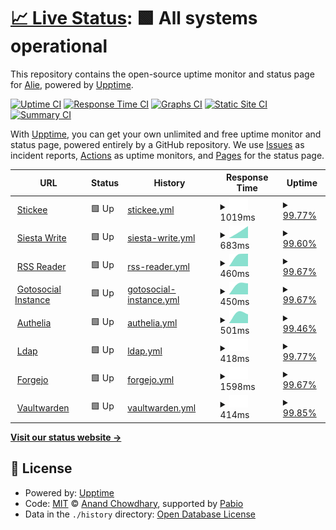 # [📈 Live Status](https://uptime.siesta.cat): <!--live status--> **🟩 All systems operational**

This repository contains the open-source uptime monitor and status page for [Alie](https://status.siesta.cat), powered by [Upptime](https://github.com/upptime/upptime).

[![Uptime CI](https://github.com/AlieNeon/uptime/workflows/Uptime%20CI/badge.svg)](https://github.com/AlieNeon/uptime/actions?query=workflow%3A%22Uptime+CI%22)
[![Response Time CI](https://github.com/AlieNeon/uptime/workflows/Response%20Time%20CI/badge.svg)](https://github.com/AlieNeon/uptime/actions?query=workflow%3A%22Response+Time+CI%22)
[![Graphs CI](https://github.com/AlieNeon/uptime/workflows/Graphs%20CI/badge.svg)](https://github.com/AlieNeon/uptime/actions?query=workflow%3A%22Graphs+CI%22)
[![Static Site CI](https://github.com/AlieNeon/uptime/workflows/Static%20Site%20CI/badge.svg)](https://github.com/AlieNeon/uptime/actions?query=workflow%3A%22Static+Site+CI%22)
[![Summary CI](https://github.com/AlieNeon/uptime/workflows/Summary%20CI/badge.svg)](https://github.com/AlieNeon/uptime/actions?query=workflow%3A%22Summary+CI%22)

With [Upptime](https://upptime.js.org), you can get your own unlimited and free uptime monitor and status page, powered entirely by a GitHub repository. We use [Issues](https://github.com/AlieNeon/uptime/issues) as incident reports, [Actions](https://github.com/AlieNeon/uptime/actions) as uptime monitors, and [Pages](https://uptime.siesta.cat) for the status page.

<!--start: status pages-->
<!-- This summary is generated by Upptime (https://github.com/upptime/upptime) -->
<!-- Do not edit this manually, your changes will be overwritten -->
<!-- prettier-ignore -->
| URL | Status | History | Response Time | Uptime |
| --- | ------ | ------- | ------------- | ------ |
| <img alt="" src="https://icons.duckduckgo.com/ip3/stickee.siesta.cat.ico" height="13"> [Stickee](https://stickee.siesta.cat) | 🟩 Up | [stickee.yml](https://github.com/siesta-cat/upptime/commits/HEAD/history/stickee.yml) | <details><summary><img alt="Response time graph" src="./graphs/stickee/response-time-week.png" height="20"> 1019ms</summary><br><a href="https://status.siesta.cat/history/stickee"><img alt="Response time 748" src="https://img.shields.io/endpoint?url=https%3A%2F%2Fraw.githubusercontent.com%2Fsiesta-cat%2Fupptime%2FHEAD%2Fapi%2Fstickee%2Fresponse-time.json"></a><br><a href="https://status.siesta.cat/history/stickee"><img alt="24-hour response time 1551" src="https://img.shields.io/endpoint?url=https%3A%2F%2Fraw.githubusercontent.com%2Fsiesta-cat%2Fupptime%2FHEAD%2Fapi%2Fstickee%2Fresponse-time-day.json"></a><br><a href="https://status.siesta.cat/history/stickee"><img alt="7-day response time 1019" src="https://img.shields.io/endpoint?url=https%3A%2F%2Fraw.githubusercontent.com%2Fsiesta-cat%2Fupptime%2FHEAD%2Fapi%2Fstickee%2Fresponse-time-week.json"></a><br><a href="https://status.siesta.cat/history/stickee"><img alt="30-day response time 658" src="https://img.shields.io/endpoint?url=https%3A%2F%2Fraw.githubusercontent.com%2Fsiesta-cat%2Fupptime%2FHEAD%2Fapi%2Fstickee%2Fresponse-time-month.json"></a><br><a href="https://status.siesta.cat/history/stickee"><img alt="1-year response time 792" src="https://img.shields.io/endpoint?url=https%3A%2F%2Fraw.githubusercontent.com%2Fsiesta-cat%2Fupptime%2FHEAD%2Fapi%2Fstickee%2Fresponse-time-year.json"></a></details> | <details><summary><a href="https://status.siesta.cat/history/stickee">99.77%</a></summary><a href="https://status.siesta.cat/history/stickee"><img alt="All-time uptime 99.07%" src="https://img.shields.io/endpoint?url=https%3A%2F%2Fraw.githubusercontent.com%2Fsiesta-cat%2Fupptime%2FHEAD%2Fapi%2Fstickee%2Fuptime.json"></a><br><a href="https://status.siesta.cat/history/stickee"><img alt="24-hour uptime 98.94%" src="https://img.shields.io/endpoint?url=https%3A%2F%2Fraw.githubusercontent.com%2Fsiesta-cat%2Fupptime%2FHEAD%2Fapi%2Fstickee%2Fuptime-day.json"></a><br><a href="https://status.siesta.cat/history/stickee"><img alt="7-day uptime 99.77%" src="https://img.shields.io/endpoint?url=https%3A%2F%2Fraw.githubusercontent.com%2Fsiesta-cat%2Fupptime%2FHEAD%2Fapi%2Fstickee%2Fuptime-week.json"></a><br><a href="https://status.siesta.cat/history/stickee"><img alt="30-day uptime 93.05%" src="https://img.shields.io/endpoint?url=https%3A%2F%2Fraw.githubusercontent.com%2Fsiesta-cat%2Fupptime%2FHEAD%2Fapi%2Fstickee%2Fuptime-month.json"></a><br><a href="https://status.siesta.cat/history/stickee"><img alt="1-year uptime 99.02%" src="https://img.shields.io/endpoint?url=https%3A%2F%2Fraw.githubusercontent.com%2Fsiesta-cat%2Fupptime%2FHEAD%2Fapi%2Fstickee%2Fuptime-year.json"></a></details>
| <img alt="" src="https://icons.duckduckgo.com/ip3/write.siesta.cat.ico" height="13"> [Siesta Write](https://write.siesta.cat) | 🟩 Up | [siesta-write.yml](https://github.com/siesta-cat/upptime/commits/HEAD/history/siesta-write.yml) | <details><summary><img alt="Response time graph" src="./graphs/siesta-write/response-time-week.png" height="20"> 683ms</summary><br><a href="https://status.siesta.cat/history/siesta-write"><img alt="Response time 735" src="https://img.shields.io/endpoint?url=https%3A%2F%2Fraw.githubusercontent.com%2Fsiesta-cat%2Fupptime%2FHEAD%2Fapi%2Fsiesta-write%2Fresponse-time.json"></a><br><a href="https://status.siesta.cat/history/siesta-write"><img alt="24-hour response time 438" src="https://img.shields.io/endpoint?url=https%3A%2F%2Fraw.githubusercontent.com%2Fsiesta-cat%2Fupptime%2FHEAD%2Fapi%2Fsiesta-write%2Fresponse-time-day.json"></a><br><a href="https://status.siesta.cat/history/siesta-write"><img alt="7-day response time 683" src="https://img.shields.io/endpoint?url=https%3A%2F%2Fraw.githubusercontent.com%2Fsiesta-cat%2Fupptime%2FHEAD%2Fapi%2Fsiesta-write%2Fresponse-time-week.json"></a><br><a href="https://status.siesta.cat/history/siesta-write"><img alt="30-day response time 755" src="https://img.shields.io/endpoint?url=https%3A%2F%2Fraw.githubusercontent.com%2Fsiesta-cat%2Fupptime%2FHEAD%2Fapi%2Fsiesta-write%2Fresponse-time-month.json"></a><br><a href="https://status.siesta.cat/history/siesta-write"><img alt="1-year response time 733" src="https://img.shields.io/endpoint?url=https%3A%2F%2Fraw.githubusercontent.com%2Fsiesta-cat%2Fupptime%2FHEAD%2Fapi%2Fsiesta-write%2Fresponse-time-year.json"></a></details> | <details><summary><a href="https://status.siesta.cat/history/siesta-write">99.60%</a></summary><a href="https://status.siesta.cat/history/siesta-write"><img alt="All-time uptime 99.03%" src="https://img.shields.io/endpoint?url=https%3A%2F%2Fraw.githubusercontent.com%2Fsiesta-cat%2Fupptime%2FHEAD%2Fapi%2Fsiesta-write%2Fuptime.json"></a><br><a href="https://status.siesta.cat/history/siesta-write"><img alt="24-hour uptime 98.94%" src="https://img.shields.io/endpoint?url=https%3A%2F%2Fraw.githubusercontent.com%2Fsiesta-cat%2Fupptime%2FHEAD%2Fapi%2Fsiesta-write%2Fuptime-day.json"></a><br><a href="https://status.siesta.cat/history/siesta-write"><img alt="7-day uptime 99.60%" src="https://img.shields.io/endpoint?url=https%3A%2F%2Fraw.githubusercontent.com%2Fsiesta-cat%2Fupptime%2FHEAD%2Fapi%2Fsiesta-write%2Fuptime-week.json"></a><br><a href="https://status.siesta.cat/history/siesta-write"><img alt="30-day uptime 93.04%" src="https://img.shields.io/endpoint?url=https%3A%2F%2Fraw.githubusercontent.com%2Fsiesta-cat%2Fupptime%2FHEAD%2Fapi%2Fsiesta-write%2Fuptime-month.json"></a><br><a href="https://status.siesta.cat/history/siesta-write"><img alt="1-year uptime 99.03%" src="https://img.shields.io/endpoint?url=https%3A%2F%2Fraw.githubusercontent.com%2Fsiesta-cat%2Fupptime%2FHEAD%2Fapi%2Fsiesta-write%2Fuptime-year.json"></a></details>
| <img alt="" src="https://icons.duckduckgo.com/ip3/rss.siesta.cat.ico" height="13"> [RSS Reader](https://rss.siesta.cat) | 🟩 Up | [rss-reader.yml](https://github.com/siesta-cat/upptime/commits/HEAD/history/rss-reader.yml) | <details><summary><img alt="Response time graph" src="./graphs/rss-reader/response-time-week.png" height="20"> 460ms</summary><br><a href="https://status.siesta.cat/history/rss-reader"><img alt="Response time 611" src="https://img.shields.io/endpoint?url=https%3A%2F%2Fraw.githubusercontent.com%2Fsiesta-cat%2Fupptime%2FHEAD%2Fapi%2Frss-reader%2Fresponse-time.json"></a><br><a href="https://status.siesta.cat/history/rss-reader"><img alt="24-hour response time 333" src="https://img.shields.io/endpoint?url=https%3A%2F%2Fraw.githubusercontent.com%2Fsiesta-cat%2Fupptime%2FHEAD%2Fapi%2Frss-reader%2Fresponse-time-day.json"></a><br><a href="https://status.siesta.cat/history/rss-reader"><img alt="7-day response time 460" src="https://img.shields.io/endpoint?url=https%3A%2F%2Fraw.githubusercontent.com%2Fsiesta-cat%2Fupptime%2FHEAD%2Fapi%2Frss-reader%2Fresponse-time-week.json"></a><br><a href="https://status.siesta.cat/history/rss-reader"><img alt="30-day response time 449" src="https://img.shields.io/endpoint?url=https%3A%2F%2Fraw.githubusercontent.com%2Fsiesta-cat%2Fupptime%2FHEAD%2Fapi%2Frss-reader%2Fresponse-time-month.json"></a><br><a href="https://status.siesta.cat/history/rss-reader"><img alt="1-year response time 614" src="https://img.shields.io/endpoint?url=https%3A%2F%2Fraw.githubusercontent.com%2Fsiesta-cat%2Fupptime%2FHEAD%2Fapi%2Frss-reader%2Fresponse-time-year.json"></a></details> | <details><summary><a href="https://status.siesta.cat/history/rss-reader">99.67%</a></summary><a href="https://status.siesta.cat/history/rss-reader"><img alt="All-time uptime 98.93%" src="https://img.shields.io/endpoint?url=https%3A%2F%2Fraw.githubusercontent.com%2Fsiesta-cat%2Fupptime%2FHEAD%2Fapi%2Frss-reader%2Fuptime.json"></a><br><a href="https://status.siesta.cat/history/rss-reader"><img alt="24-hour uptime 98.94%" src="https://img.shields.io/endpoint?url=https%3A%2F%2Fraw.githubusercontent.com%2Fsiesta-cat%2Fupptime%2FHEAD%2Fapi%2Frss-reader%2Fuptime-day.json"></a><br><a href="https://status.siesta.cat/history/rss-reader"><img alt="7-day uptime 99.67%" src="https://img.shields.io/endpoint?url=https%3A%2F%2Fraw.githubusercontent.com%2Fsiesta-cat%2Fupptime%2FHEAD%2Fapi%2Frss-reader%2Fuptime-week.json"></a><br><a href="https://status.siesta.cat/history/rss-reader"><img alt="30-day uptime 93.04%" src="https://img.shields.io/endpoint?url=https%3A%2F%2Fraw.githubusercontent.com%2Fsiesta-cat%2Fupptime%2FHEAD%2Fapi%2Frss-reader%2Fuptime-month.json"></a><br><a href="https://status.siesta.cat/history/rss-reader"><img alt="1-year uptime 98.92%" src="https://img.shields.io/endpoint?url=https%3A%2F%2Fraw.githubusercontent.com%2Fsiesta-cat%2Fupptime%2FHEAD%2Fapi%2Frss-reader%2Fuptime-year.json"></a></details>
| <img alt="" src="https://icons.duckduckgo.com/ip3/social.siesta.cat.ico" height="13"> [Gotosocial Instance](https://social.siesta.cat) | 🟩 Up | [gotosocial-instance.yml](https://github.com/siesta-cat/upptime/commits/HEAD/history/gotosocial-instance.yml) | <details><summary><img alt="Response time graph" src="./graphs/gotosocial-instance/response-time-week.png" height="20"> 450ms</summary><br><a href="https://status.siesta.cat/history/gotosocial-instance"><img alt="Response time 1389" src="https://img.shields.io/endpoint?url=https%3A%2F%2Fraw.githubusercontent.com%2Fsiesta-cat%2Fupptime%2FHEAD%2Fapi%2Fgotosocial-instance%2Fresponse-time.json"></a><br><a href="https://status.siesta.cat/history/gotosocial-instance"><img alt="24-hour response time 338" src="https://img.shields.io/endpoint?url=https%3A%2F%2Fraw.githubusercontent.com%2Fsiesta-cat%2Fupptime%2FHEAD%2Fapi%2Fgotosocial-instance%2Fresponse-time-day.json"></a><br><a href="https://status.siesta.cat/history/gotosocial-instance"><img alt="7-day response time 450" src="https://img.shields.io/endpoint?url=https%3A%2F%2Fraw.githubusercontent.com%2Fsiesta-cat%2Fupptime%2FHEAD%2Fapi%2Fgotosocial-instance%2Fresponse-time-week.json"></a><br><a href="https://status.siesta.cat/history/gotosocial-instance"><img alt="30-day response time 651" src="https://img.shields.io/endpoint?url=https%3A%2F%2Fraw.githubusercontent.com%2Fsiesta-cat%2Fupptime%2FHEAD%2Fapi%2Fgotosocial-instance%2Fresponse-time-month.json"></a><br><a href="https://status.siesta.cat/history/gotosocial-instance"><img alt="1-year response time 1389" src="https://img.shields.io/endpoint?url=https%3A%2F%2Fraw.githubusercontent.com%2Fsiesta-cat%2Fupptime%2FHEAD%2Fapi%2Fgotosocial-instance%2Fresponse-time-year.json"></a></details> | <details><summary><a href="https://status.siesta.cat/history/gotosocial-instance">99.67%</a></summary><a href="https://status.siesta.cat/history/gotosocial-instance"><img alt="All-time uptime 98.71%" src="https://img.shields.io/endpoint?url=https%3A%2F%2Fraw.githubusercontent.com%2Fsiesta-cat%2Fupptime%2FHEAD%2Fapi%2Fgotosocial-instance%2Fuptime.json"></a><br><a href="https://status.siesta.cat/history/gotosocial-instance"><img alt="24-hour uptime 98.93%" src="https://img.shields.io/endpoint?url=https%3A%2F%2Fraw.githubusercontent.com%2Fsiesta-cat%2Fupptime%2FHEAD%2Fapi%2Fgotosocial-instance%2Fuptime-day.json"></a><br><a href="https://status.siesta.cat/history/gotosocial-instance"><img alt="7-day uptime 99.67%" src="https://img.shields.io/endpoint?url=https%3A%2F%2Fraw.githubusercontent.com%2Fsiesta-cat%2Fupptime%2FHEAD%2Fapi%2Fgotosocial-instance%2Fuptime-week.json"></a><br><a href="https://status.siesta.cat/history/gotosocial-instance"><img alt="30-day uptime 93.05%" src="https://img.shields.io/endpoint?url=https%3A%2F%2Fraw.githubusercontent.com%2Fsiesta-cat%2Fupptime%2FHEAD%2Fapi%2Fgotosocial-instance%2Fuptime-month.json"></a><br><a href="https://status.siesta.cat/history/gotosocial-instance"><img alt="1-year uptime 98.71%" src="https://img.shields.io/endpoint?url=https%3A%2F%2Fraw.githubusercontent.com%2Fsiesta-cat%2Fupptime%2FHEAD%2Fapi%2Fgotosocial-instance%2Fuptime-year.json"></a></details>
| <img alt="" src="https://icons.duckduckgo.com/ip3/auth.siesta.cat.ico" height="13"> [Authelia](https://auth.siesta.cat) | 🟩 Up | [authelia.yml](https://github.com/siesta-cat/upptime/commits/HEAD/history/authelia.yml) | <details><summary><img alt="Response time graph" src="./graphs/authelia/response-time-week.png" height="20"> 501ms</summary><br><a href="https://status.siesta.cat/history/authelia"><img alt="Response time 746" src="https://img.shields.io/endpoint?url=https%3A%2F%2Fraw.githubusercontent.com%2Fsiesta-cat%2Fupptime%2FHEAD%2Fapi%2Fauthelia%2Fresponse-time.json"></a><br><a href="https://status.siesta.cat/history/authelia"><img alt="24-hour response time 476" src="https://img.shields.io/endpoint?url=https%3A%2F%2Fraw.githubusercontent.com%2Fsiesta-cat%2Fupptime%2FHEAD%2Fapi%2Fauthelia%2Fresponse-time-day.json"></a><br><a href="https://status.siesta.cat/history/authelia"><img alt="7-day response time 501" src="https://img.shields.io/endpoint?url=https%3A%2F%2Fraw.githubusercontent.com%2Fsiesta-cat%2Fupptime%2FHEAD%2Fapi%2Fauthelia%2Fresponse-time-week.json"></a><br><a href="https://status.siesta.cat/history/authelia"><img alt="30-day response time 405" src="https://img.shields.io/endpoint?url=https%3A%2F%2Fraw.githubusercontent.com%2Fsiesta-cat%2Fupptime%2FHEAD%2Fapi%2Fauthelia%2Fresponse-time-month.json"></a><br><a href="https://status.siesta.cat/history/authelia"><img alt="1-year response time 746" src="https://img.shields.io/endpoint?url=https%3A%2F%2Fraw.githubusercontent.com%2Fsiesta-cat%2Fupptime%2FHEAD%2Fapi%2Fauthelia%2Fresponse-time-year.json"></a></details> | <details><summary><a href="https://status.siesta.cat/history/authelia">99.46%</a></summary><a href="https://status.siesta.cat/history/authelia"><img alt="All-time uptime 98.75%" src="https://img.shields.io/endpoint?url=https%3A%2F%2Fraw.githubusercontent.com%2Fsiesta-cat%2Fupptime%2FHEAD%2Fapi%2Fauthelia%2Fuptime.json"></a><br><a href="https://status.siesta.cat/history/authelia"><img alt="24-hour uptime 97.47%" src="https://img.shields.io/endpoint?url=https%3A%2F%2Fraw.githubusercontent.com%2Fsiesta-cat%2Fupptime%2FHEAD%2Fapi%2Fauthelia%2Fuptime-day.json"></a><br><a href="https://status.siesta.cat/history/authelia"><img alt="7-day uptime 99.46%" src="https://img.shields.io/endpoint?url=https%3A%2F%2Fraw.githubusercontent.com%2Fsiesta-cat%2Fupptime%2FHEAD%2Fapi%2Fauthelia%2Fuptime-week.json"></a><br><a href="https://status.siesta.cat/history/authelia"><img alt="30-day uptime 93.02%" src="https://img.shields.io/endpoint?url=https%3A%2F%2Fraw.githubusercontent.com%2Fsiesta-cat%2Fupptime%2FHEAD%2Fapi%2Fauthelia%2Fuptime-month.json"></a><br><a href="https://status.siesta.cat/history/authelia"><img alt="1-year uptime 98.75%" src="https://img.shields.io/endpoint?url=https%3A%2F%2Fraw.githubusercontent.com%2Fsiesta-cat%2Fupptime%2FHEAD%2Fapi%2Fauthelia%2Fuptime-year.json"></a></details>
| <img alt="" src="https://icons.duckduckgo.com/ip3/ldap.siesta.cat.ico" height="13"> [Ldap](https://ldap.siesta.cat) | 🟩 Up | [ldap.yml](https://github.com/siesta-cat/upptime/commits/HEAD/history/ldap.yml) | <details><summary><img alt="Response time graph" src="./graphs/ldap/response-time-week.png" height="20"> 418ms</summary><br><a href="https://status.siesta.cat/history/ldap"><img alt="Response time 387" src="https://img.shields.io/endpoint?url=https%3A%2F%2Fraw.githubusercontent.com%2Fsiesta-cat%2Fupptime%2FHEAD%2Fapi%2Fldap%2Fresponse-time.json"></a><br><a href="https://status.siesta.cat/history/ldap"><img alt="24-hour response time 398" src="https://img.shields.io/endpoint?url=https%3A%2F%2Fraw.githubusercontent.com%2Fsiesta-cat%2Fupptime%2FHEAD%2Fapi%2Fldap%2Fresponse-time-day.json"></a><br><a href="https://status.siesta.cat/history/ldap"><img alt="7-day response time 418" src="https://img.shields.io/endpoint?url=https%3A%2F%2Fraw.githubusercontent.com%2Fsiesta-cat%2Fupptime%2FHEAD%2Fapi%2Fldap%2Fresponse-time-week.json"></a><br><a href="https://status.siesta.cat/history/ldap"><img alt="30-day response time 373" src="https://img.shields.io/endpoint?url=https%3A%2F%2Fraw.githubusercontent.com%2Fsiesta-cat%2Fupptime%2FHEAD%2Fapi%2Fldap%2Fresponse-time-month.json"></a><br><a href="https://status.siesta.cat/history/ldap"><img alt="1-year response time 387" src="https://img.shields.io/endpoint?url=https%3A%2F%2Fraw.githubusercontent.com%2Fsiesta-cat%2Fupptime%2FHEAD%2Fapi%2Fldap%2Fresponse-time-year.json"></a></details> | <details><summary><a href="https://status.siesta.cat/history/ldap">99.77%</a></summary><a href="https://status.siesta.cat/history/ldap"><img alt="All-time uptime 98.51%" src="https://img.shields.io/endpoint?url=https%3A%2F%2Fraw.githubusercontent.com%2Fsiesta-cat%2Fupptime%2FHEAD%2Fapi%2Fldap%2Fuptime.json"></a><br><a href="https://status.siesta.cat/history/ldap"><img alt="24-hour uptime 98.93%" src="https://img.shields.io/endpoint?url=https%3A%2F%2Fraw.githubusercontent.com%2Fsiesta-cat%2Fupptime%2FHEAD%2Fapi%2Fldap%2Fuptime-day.json"></a><br><a href="https://status.siesta.cat/history/ldap"><img alt="7-day uptime 99.77%" src="https://img.shields.io/endpoint?url=https%3A%2F%2Fraw.githubusercontent.com%2Fsiesta-cat%2Fupptime%2FHEAD%2Fapi%2Fldap%2Fuptime-week.json"></a><br><a href="https://status.siesta.cat/history/ldap"><img alt="30-day uptime 93.09%" src="https://img.shields.io/endpoint?url=https%3A%2F%2Fraw.githubusercontent.com%2Fsiesta-cat%2Fupptime%2FHEAD%2Fapi%2Fldap%2Fuptime-month.json"></a><br><a href="https://status.siesta.cat/history/ldap"><img alt="1-year uptime 98.51%" src="https://img.shields.io/endpoint?url=https%3A%2F%2Fraw.githubusercontent.com%2Fsiesta-cat%2Fupptime%2FHEAD%2Fapi%2Fldap%2Fuptime-year.json"></a></details>
| <img alt="" src="https://icons.duckduckgo.com/ip3/git.siesta.cat.ico" height="13"> [Forgejo](https://git.siesta.cat) | 🟩 Up | [forgejo.yml](https://github.com/siesta-cat/upptime/commits/HEAD/history/forgejo.yml) | <details><summary><img alt="Response time graph" src="./graphs/forgejo/response-time-week.png" height="20"> 1598ms</summary><br><a href="https://status.siesta.cat/history/forgejo"><img alt="Response time 726" src="https://img.shields.io/endpoint?url=https%3A%2F%2Fraw.githubusercontent.com%2Fsiesta-cat%2Fupptime%2FHEAD%2Fapi%2Fforgejo%2Fresponse-time.json"></a><br><a href="https://status.siesta.cat/history/forgejo"><img alt="24-hour response time 2685" src="https://img.shields.io/endpoint?url=https%3A%2F%2Fraw.githubusercontent.com%2Fsiesta-cat%2Fupptime%2FHEAD%2Fapi%2Fforgejo%2Fresponse-time-day.json"></a><br><a href="https://status.siesta.cat/history/forgejo"><img alt="7-day response time 1598" src="https://img.shields.io/endpoint?url=https%3A%2F%2Fraw.githubusercontent.com%2Fsiesta-cat%2Fupptime%2FHEAD%2Fapi%2Fforgejo%2Fresponse-time-week.json"></a><br><a href="https://status.siesta.cat/history/forgejo"><img alt="30-day response time 889" src="https://img.shields.io/endpoint?url=https%3A%2F%2Fraw.githubusercontent.com%2Fsiesta-cat%2Fupptime%2FHEAD%2Fapi%2Fforgejo%2Fresponse-time-month.json"></a><br><a href="https://status.siesta.cat/history/forgejo"><img alt="1-year response time 726" src="https://img.shields.io/endpoint?url=https%3A%2F%2Fraw.githubusercontent.com%2Fsiesta-cat%2Fupptime%2FHEAD%2Fapi%2Fforgejo%2Fresponse-time-year.json"></a></details> | <details><summary><a href="https://status.siesta.cat/history/forgejo">99.67%</a></summary><a href="https://status.siesta.cat/history/forgejo"><img alt="All-time uptime 98.47%" src="https://img.shields.io/endpoint?url=https%3A%2F%2Fraw.githubusercontent.com%2Fsiesta-cat%2Fupptime%2FHEAD%2Fapi%2Fforgejo%2Fuptime.json"></a><br><a href="https://status.siesta.cat/history/forgejo"><img alt="24-hour uptime 98.92%" src="https://img.shields.io/endpoint?url=https%3A%2F%2Fraw.githubusercontent.com%2Fsiesta-cat%2Fupptime%2FHEAD%2Fapi%2Fforgejo%2Fuptime-day.json"></a><br><a href="https://status.siesta.cat/history/forgejo"><img alt="7-day uptime 99.67%" src="https://img.shields.io/endpoint?url=https%3A%2F%2Fraw.githubusercontent.com%2Fsiesta-cat%2Fupptime%2FHEAD%2Fapi%2Fforgejo%2Fuptime-week.json"></a><br><a href="https://status.siesta.cat/history/forgejo"><img alt="30-day uptime 93.06%" src="https://img.shields.io/endpoint?url=https%3A%2F%2Fraw.githubusercontent.com%2Fsiesta-cat%2Fupptime%2FHEAD%2Fapi%2Fforgejo%2Fuptime-month.json"></a><br><a href="https://status.siesta.cat/history/forgejo"><img alt="1-year uptime 98.47%" src="https://img.shields.io/endpoint?url=https%3A%2F%2Fraw.githubusercontent.com%2Fsiesta-cat%2Fupptime%2FHEAD%2Fapi%2Fforgejo%2Fuptime-year.json"></a></details>
| <img alt="" src="https://icons.duckduckgo.com/ip3/vaultwarden.siesta.cat.ico" height="13"> [Vaultwarden](https://vaultwarden.siesta.cat) | 🟩 Up | [vaultwarden.yml](https://github.com/siesta-cat/upptime/commits/HEAD/history/vaultwarden.yml) | <details><summary><img alt="Response time graph" src="./graphs/vaultwarden/response-time-week.png" height="20"> 414ms</summary><br><a href="https://status.siesta.cat/history/vaultwarden"><img alt="Response time 401" src="https://img.shields.io/endpoint?url=https%3A%2F%2Fraw.githubusercontent.com%2Fsiesta-cat%2Fupptime%2FHEAD%2Fapi%2Fvaultwarden%2Fresponse-time.json"></a><br><a href="https://status.siesta.cat/history/vaultwarden"><img alt="24-hour response time 414" src="https://img.shields.io/endpoint?url=https%3A%2F%2Fraw.githubusercontent.com%2Fsiesta-cat%2Fupptime%2FHEAD%2Fapi%2Fvaultwarden%2Fresponse-time-day.json"></a><br><a href="https://status.siesta.cat/history/vaultwarden"><img alt="7-day response time 414" src="https://img.shields.io/endpoint?url=https%3A%2F%2Fraw.githubusercontent.com%2Fsiesta-cat%2Fupptime%2FHEAD%2Fapi%2Fvaultwarden%2Fresponse-time-week.json"></a><br><a href="https://status.siesta.cat/history/vaultwarden"><img alt="30-day response time 346" src="https://img.shields.io/endpoint?url=https%3A%2F%2Fraw.githubusercontent.com%2Fsiesta-cat%2Fupptime%2FHEAD%2Fapi%2Fvaultwarden%2Fresponse-time-month.json"></a><br><a href="https://status.siesta.cat/history/vaultwarden"><img alt="1-year response time 401" src="https://img.shields.io/endpoint?url=https%3A%2F%2Fraw.githubusercontent.com%2Fsiesta-cat%2Fupptime%2FHEAD%2Fapi%2Fvaultwarden%2Fresponse-time-year.json"></a></details> | <details><summary><a href="https://status.siesta.cat/history/vaultwarden">99.85%</a></summary><a href="https://status.siesta.cat/history/vaultwarden"><img alt="All-time uptime 98.45%" src="https://img.shields.io/endpoint?url=https%3A%2F%2Fraw.githubusercontent.com%2Fsiesta-cat%2Fupptime%2FHEAD%2Fapi%2Fvaultwarden%2Fuptime.json"></a><br><a href="https://status.siesta.cat/history/vaultwarden"><img alt="24-hour uptime 98.92%" src="https://img.shields.io/endpoint?url=https%3A%2F%2Fraw.githubusercontent.com%2Fsiesta-cat%2Fupptime%2FHEAD%2Fapi%2Fvaultwarden%2Fuptime-day.json"></a><br><a href="https://status.siesta.cat/history/vaultwarden"><img alt="7-day uptime 99.85%" src="https://img.shields.io/endpoint?url=https%3A%2F%2Fraw.githubusercontent.com%2Fsiesta-cat%2Fupptime%2FHEAD%2Fapi%2Fvaultwarden%2Fuptime-week.json"></a><br><a href="https://status.siesta.cat/history/vaultwarden"><img alt="30-day uptime 93.11%" src="https://img.shields.io/endpoint?url=https%3A%2F%2Fraw.githubusercontent.com%2Fsiesta-cat%2Fupptime%2FHEAD%2Fapi%2Fvaultwarden%2Fuptime-month.json"></a><br><a href="https://status.siesta.cat/history/vaultwarden"><img alt="1-year uptime 98.45%" src="https://img.shields.io/endpoint?url=https%3A%2F%2Fraw.githubusercontent.com%2Fsiesta-cat%2Fupptime%2FHEAD%2Fapi%2Fvaultwarden%2Fuptime-year.json"></a></details>

<!--end: status pages-->

[**Visit our status website →**](https://status.siesta.cat)

## 📄 License

- Powered by: [Upptime](https://github.com/upptime/upptime)
- Code: [MIT](./LICENSE) © [Anand Chowdhary](https://anandchowdhary.com), supported by [Pabio](https://pabio.com)
- Data in the `./history` directory: [Open Database License](https://opendatacommons.org/licenses/odbl/1-0/)
